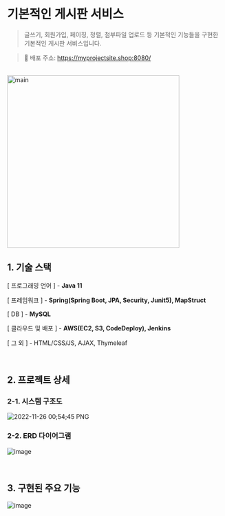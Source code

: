# 기본적인 게시판 서비스
> 글쓰기, 회원가입, 페이징, 정렬, 첨부파일 업로드 등 기본적인 기능들을 구현한 기본적인 게시판 서비스입니다. 

> :link: 배포 주소: https://myprojectsite.shop:8080/

<br>

<img alt="main" src="https://user-images.githubusercontent.com/74748851/197431094-22694ebc-9879-47c4-92c4-ba82741ba650.PNG" height="400"/>

<br>

## 1. 기술 스택

[ 프로그래밍 언어 ] - **Java 11**

[ 프레임워크 ] - **Spring(Spring Boot, JPA, Security, Junit5), MapStruct**

[ DB ] - **MySQL**

[ 클라우드 및 배포 ] - **AWS(EC2, S3, CodeDeploy), Jenkins**

[ 그 외 ] - HTML/CSS/JS, AJAX, Thymeleaf

<br>

## 2. 프로젝트 상세
### 2-1. 시스템 구조도
![2022-11-26 00;54;45 PNG](https://user-images.githubusercontent.com/74748851/204189026-ea94b8b1-5c7c-4139-92b8-6c4e19dc0ec9.png)

### 2-2. ERD 다이어그램
![image](https://user-images.githubusercontent.com/74748851/197431383-2e1e26ba-38bd-4023-8a50-2eb1c9998b69.png)

<br>

## 3. 구현된 주요 기능
![image](https://user-images.githubusercontent.com/74748851/219304047-4a451ee0-5f2c-44c8-af86-5515fcdb4f17.png)


